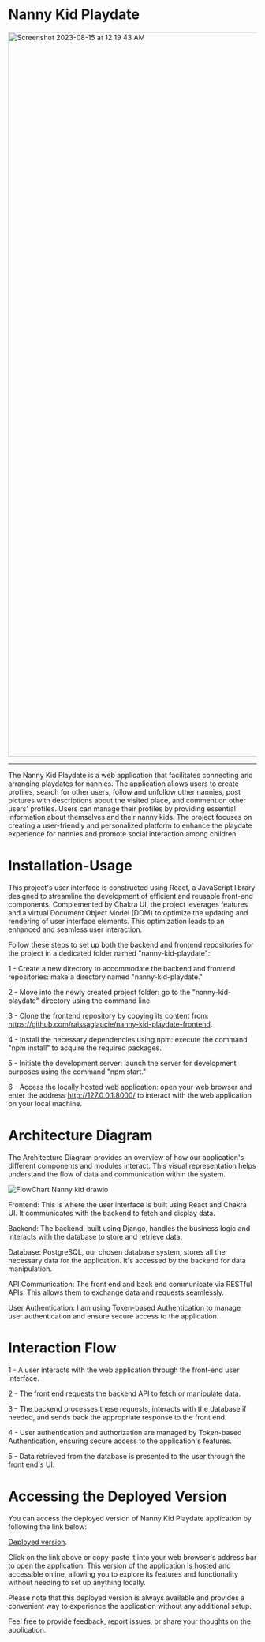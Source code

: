 # Nanny Kid Playdate

<img width="1469" alt="Screenshot 2023-08-15 at 12 19 43 AM" src="https://github.com/raissaglaucie/nanny-kid-playdate-backend/assets/107502468/51952bcf-2c80-44dd-b8e6-bcc95df549aa">

------------------------------------------------------------------------------------------------------


The Nanny Kid Playdate is a web application that facilitates connecting and arranging playdates for nannies. The application allows users to create profiles, search for other users, follow and unfollow other nannies, post pictures with descriptions about the visited place, and comment on other users' profiles. Users can manage their profiles by providing essential information about themselves and their nanny kids. The project focuses on creating a user-friendly and personalized platform to enhance the playdate experience for nannies and promote social interaction among children.

# Installation-Usage

This project's user interface is constructed using React, a JavaScript library designed to streamline the development of efficient and reusable front-end components. Complemented by Chakra UI, the project leverages features and a virtual Document Object Model (DOM) to optimize the updating and rendering of user interface elements. This optimization leads to an enhanced and seamless user interaction.

Follow these steps to set up both the backend and frontend repositories for the project in a dedicated folder named "nanny-kid-playdate":

1 - Create a new directory to accommodate the backend and frontend repositories: make a directory named "nanny-kid-playdate."

2 - Move into the newly created project folder: go to the "nanny-kid-playdate" directory using the command line.

3 - Clone the frontend repository by copying its content from: https://github.com/raissaglaucie/nanny-kid-playdate-frontend.

4 - Install the necessary dependencies using npm: execute the command "npm install" to acquire the required packages.

5 - Initiate the development server: launch the server for development purposes using the command "npm start."

6 - Access the locally hosted web application: open your web browser and enter the address http://127.0.0.1:8000/ to interact with the web application on your local machine.


# Architecture Diagram

The Architecture Diagram provides an overview of how our application's different components and modules interact. This visual representation helps understand the flow of data and communication within the system.

![FlowChart Nanny kid drawio](https://github.com/raissaglaucie/nanny-kid-playdate-backend/assets/107502468/9b61e9bf-afe7-4e39-ac0a-ce124ab9e294)


Frontend: This is where the user interface is built using React and Chakra UI. It communicates with the backend to fetch and display data.

Backend: The backend, built using Django, handles the business logic and interacts with the database to store and retrieve data.

Database: PostgreSQL, our chosen database system, stores all the necessary data for the application. It's accessed by the backend for data manipulation.

API Communication: The front end and back end communicate via RESTful APIs. This allows them to exchange data and requests seamlessly.

User Authentication: I am using Token-based Authentication to manage user authentication and ensure secure access to the application.


# Interaction Flow

1 - A user interacts with the web application through the front-end user interface.

2 - The front end requests the backend API to fetch or manipulate data.

3 - The backend processes these requests, interacts with the database if needed, and sends back the appropriate response to the front end.

4 - User authentication and authorization are managed by Token-based Authentication, ensuring secure access to the application's features.

5 - Data retrieved from the database is presented to the user through the front end's UI.

# Accessing the Deployed Version

You can access the deployed version of Nanny Kid Playdate application by following the link below:

[Deployed version](https://nanny-kid-playdate-frontend.vercel.app/).

Click on the link above or copy-paste it into your web browser's address bar to open the application. This version of the application is hosted and accessible online, allowing you to explore its features and functionality without needing to set up anything locally.

Please note that this deployed version is always available and provides a convenient way to experience the application without any additional setup.

Feel free to provide feedback, report issues, or share your thoughts on the application.


